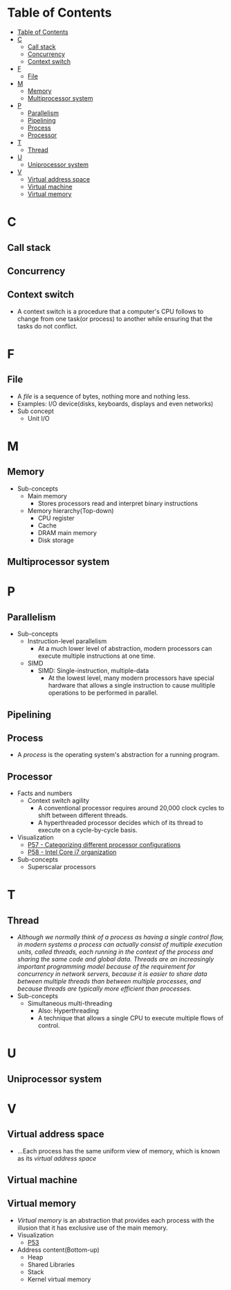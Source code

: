 # Table of Contents
- [Table of Contents](#table-of-contents)
- [C](#c)
  - [Call stack](#call-stack)
  - [Concurrency](#concurrency)
  - [Context switch](#context-switch)
- [F](#f)
  - [File](#file)
- [M](#m)
  - [Memory](#memory)
  - [Multiprocessor system](#multiprocessor-system)
- [P](#p)
  - [Parallelism](#parallelism)
  - [Pipelining](#pipelining)
  - [Process](#process)
  - [Processor](#processor)
- [T](#t)
  - [Thread](#thread)
- [U](#u)
  - [Uniprocessor system](#uniprocessor-system)
- [V](#v)
  - [Virtual address space](#virtual-address-space)
  - [Virtual machine](#virtual-machine)
  - [Virtual memory](#virtual-memory)

# C
## Call stack
## Concurrency
## Context switch
- A context switch is a procedure that a computer's CPU follows to change from one task(or process) to another while ensuring that the tasks do not conflict.
# F
## File
- A *file* is a sequence of bytes, nothing more and nothing less.
- Examples: I/O device(disks, keyboards, displays and even networks)
- Sub concept
  - Unit I/O

# M
## Memory
- Sub-concepts
  - Main memory
    - Stores processors read and interpret binary instructions
  - Memory hierarchy(Top-down)
    - CPU register
    - Cache
    - DRAM main memory
    - Disk storage
## Multiprocessor system
# P
## Parallelism
- Sub-concepts
  - Instruction-level parallelism
    - At a much lower level of abstraction, modern processors can execute multiple instructions at one time.
  - SIMD
    - SIMD: Single-instruction, multiple-data
      - At the lowest level, many modern processors have special hardware that allows a single instruction to cause mulitiple operations to be performed in parallel.
## Pipelining
## Process
- A *process* is the operating system's  abstraction for a running program.

## Processor
- Facts and numbers
  - Context switch agility
    - A conventional processor requires around 20,000 clock cycles to shift between different threads.
    - A hyperthreaded processor decides which of its thread to execute on a cycle-by-cycle basis.
- Visualization
  - [P57 - Categorizing different processor configurations](http://guanzhou.pub/files/Computer%20System_EN.pdf)
  - [P58 - Intel Core i7 organization](http://guanzhou.pub/files/Computer%20System_EN.pdf)
- Sub-concepts
  - Superscalar processors
# T
## Thread
- *Although we normally think of a process as having a single control flow, in modern
systems a process can actually consist of multiple execution units, called threads,
each running in the context of the process and sharing the same code and global
data. Threads are an increasingly important programming model because of the
requirement for concurrency in network servers, because it is easier to share data
between multiple threads than between multiple processes, and because threads
are typically more efficient than processes.*
- Sub-concepts
  - Simultaneous multi-threading
    - Also: Hyperthreading
    - A technique that allows a single CPU to execute multiple flows of control.
# U
## Uniprocessor system
# V
## Virtual address space
- ...Each process has the same uniform view of memory, which is known as its *virtual address space*

## Virtual machine
## Virtual memory
- *Virtual memory* is an abstraction that provides each process with the illusion that it has exclusive use of the main memory.
- Visualization
  - [P53](http://guanzhou.pub/files/Computer%20System_EN.pdf)
- Address content(Bottom-up)
  - Heap
  - Shared Libraries
  - Stack
  - Kernel virtual memory